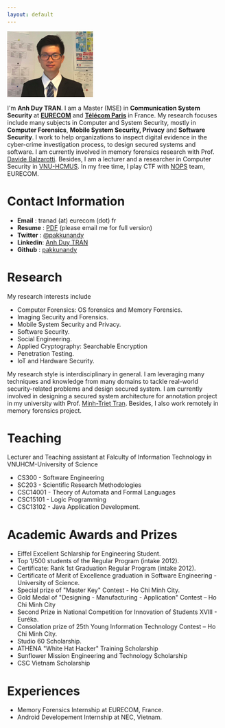 ```yaml
---
layout: default
---
```


![Avatar](./assets/images/avatar.png)

I'm **Anh Duy TRAN**. I am a Master (MSE) in **Communication System Security** at [**EURECOM**](https://www.eurecom.fr/en) and [**Télécom Paris**](https://www.telecom-paris.fr/en/home) in France. My research focuses include many subjects in Computer and System Security, mostly in **Computer Forensics**, **Mobile System Security, Privacy** and **Software Security**. I work to help organizations to inspect digital evidence in the cyber-crime investigation process, to design secured systems and software. I am currently involved in memory forensics research with Prof. [Davide Balzarotti](http://s3.eurecom.fr/~balzarot/). Besides, I am a lecturer and a researcher in Computer Security in [VNU-HCMUS](https://en.hcmus.edu.vn/). In my free time, I play CTF with [NOPS](http://www.s3.eurecom.fr/nops/index.html) team, EURECOM. 

# Contact Information
* **Email**   : tranad (at) eurecom (dot) fr
* **Resume**  : [PDF]() (please email me for full version)
* **Twitter** : [@pakkunandy](https://twitter.com/pakkunandy)
* **Linkedin**: [Anh Duy TRAN](https://www.linkedin.com/in/anh-duy-tran/)
* **Github**  : [pakkunandy](https://github.com/pakkunandy)

# Research
My research interests include

* Computer Forensics: OS forensics and Memory Forensics.
* Imaging Security and Forensics.
* Mobile System Security and Privacy.
* Software Security.
* Social Engineering.
* Applied Cryptography: Searchable Encryption
* Penetration Testing.
* IoT and Hardware Security.

My research style is interdisciplinary in general. I am leveraging many techniques and knowledge from many domains to tackle real-world security-related problems and design secured system. I am currently involved in designing a secured system architecture for annotation project in my university with Prof. [Minh-Triet Tran](https://www.fit.hcmus.edu.vn/~tmtriet/). Besides, I also work remotely in memory forensics project.

# Teaching

Lecturer and Teaching assistant at Falculty of Information Technology in VNUHCM-University of Science
* CS300 - Software Engineering
* SC203 - Scientific Research Methodologies
* CSC14001 - Theory of Automata and Formal Languages
* CSC15101 - Logic Programming
* CSC13102 - Java Application Development.

# Academic Awards and Prizes

* Eiffel Excellent Schlarship for Engineering Student.
* Top 1/500 students of the Regular Program (intake 2012).
* Certificate: Rank 1st Graduation Regular Program (intake 2012).
* Certificate of Merit of Excellence graduation in Software Engineering - University of Science.
* Special prize of "Master Key" Contest - Ho Chi Minh City.
* Gold Medal of "Designing - Manufacturing - Application" Contest – Ho Chi Minh City
* Second Prize in National Competition for Innovation of Students XVIII - Euréka.
* Consolation prize of 25th Young Information Technology Contest – Ho Chi Minh City.
* Studio 60 Scholarship.
* ATHENA "White Hat Hacker" Training Scholarship
* Sunflower Mission Engineering and Technology Scholarship
* CSC Vietnam Scholarship

# Experiences
* Memory Forensics Internship at EURECOM, France.
* Android Developement Internship at NEC, Vietnam.
